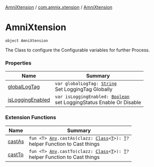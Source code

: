 [AmniXtension](../../index.md) / [com.amnix.xtension](../index.md) / [AmniXtension](./index.md)

# AmniXtension

`object AmniXtension`

The Class to configure the Configurable variables for further Process.

### Properties

| Name | Summary |
|---|---|
| [globalLogTag](global-log-tag.md) | `var globalLogTag: `[`String`](https://kotlinlang.org/api/latest/jvm/stdlib/kotlin/-string/index.html)<br>Set LoggingTag Globally |
| [isLoggingEnabled](is-logging-enabled.md) | `var isLoggingEnabled: `[`Boolean`](https://kotlinlang.org/api/latest/jvm/stdlib/kotlin/-boolean/index.html)<br>set LoggingStatus Enable Or Disable |

### Extension Functions

| Name | Summary |
|---|---|
| [castAs](../../com.amnix.xtension.extensions/kotlin.-any/cast-as.md) | `fun <T> `[`Any`](https://kotlinlang.org/api/latest/jvm/stdlib/kotlin/-any/index.html)`.castAs(clazz: `[`Class`](http://docs.oracle.com/javase/6/docs/api/java/lang/Class.html)`<`[`T`](../../com.amnix.xtension.extensions/kotlin.-any/cast-as.md#T)`>): `[`T`](../../com.amnix.xtension.extensions/kotlin.-any/cast-as.md#T)`?`<br>helper Function to Cast things |
| [castTo](../../com.amnix.xtension.extensions/kotlin.-any/cast-to.md) | `fun <T> `[`Any`](https://kotlinlang.org/api/latest/jvm/stdlib/kotlin/-any/index.html)`.castTo(clazz: `[`Class`](http://docs.oracle.com/javase/6/docs/api/java/lang/Class.html)`<`[`T`](../../com.amnix.xtension.extensions/kotlin.-any/cast-to.md#T)`>): `[`T`](../../com.amnix.xtension.extensions/kotlin.-any/cast-to.md#T)`?`<br>helper Function to Cast things |
